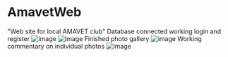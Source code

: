 # AmavetWeb
"Web site for local AMAVET club"
Database connected working login and register
![image](https://github.com/IDontKnowWhyMe/AmavetWeb/assets/62913230/0c64faf0-e819-4c2e-9f0a-104eb98ef498)
![image](https://github.com/IDontKnowWhyMe/AmavetWeb/assets/62913230/90d7f756-89f3-427b-8eac-ebb714e61c58)
Finished photo gallery
![image](https://github.com/IDontKnowWhyMe/AmavetWeb/assets/62913230/9f841736-cf58-4469-8539-b91aebe3881b)
Working commentary on individual photos
![image](https://github.com/IDontKnowWhyMe/AmavetWeb/assets/62913230/1ca46950-cd23-4865-887d-f853c5451197)

